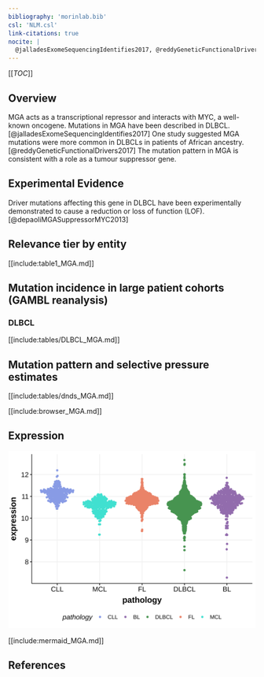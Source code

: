 ```yaml
---
bibliography: 'morinlab.bib'
csl: 'NLM.csl'
link-citations: true
nocite: |
  @jalladesExomeSequencingIdentifies2017, @reddyGeneticFunctionalDrivers2017, 
---
```

[[_TOC_]]

## Overview
MGA acts as a transcriptional repressor and interacts with MYC, a well-known oncogene. Mutations in MGA have been described in DLBCL.[@jalladesExomeSequencingIdentifies2017] One study suggested MGA mutations were more common in DLBCLs in patients of African ancestry.[@reddyGeneticFunctionalDrivers2017] The mutation pattern in MGA is consistent with a role as a tumour suppressor gene. 


## Experimental Evidence

Driver mutations affecting this gene in DLBCL have been experimentally demonstrated to cause a reduction or loss of function (LOF).[@depaoliMGASuppressorMYC2013]

## Relevance tier by entity

[[include:table1_MGA.md]]

## Mutation incidence in large patient cohorts (GAMBL reanalysis)

### DLBCL
[[include:tables/DLBCL_MGA.md]]

## Mutation pattern and selective pressure estimates

[[include:tables/dnds_MGA.md]]

[[include:browser_MGA.md]]

## Expression
![](images/gene_expression/MGA_by_pathology.svg)

[[include:mermaid_MGA.md]]

## References


<!-- ORIGIN: zhangGeneticHeterogeneityDiffuse2013 -->
<!-- MZL: jalladesExomeSequencingIdentifies2017 -->
<!-- DLBCL: zhangGeneticHeterogeneityDiffuse2013 -->
